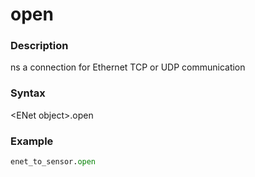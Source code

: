 # open

### Description

ns a connection for Ethernet TCP or UDP communication

### Syntax

&lt;ENet object&gt;.open

### Example

```python
enet_to_sensor.open
```


